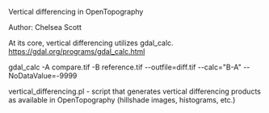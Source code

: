 Vertical differencing in OpenTopography

Author: Chelsea Scott

At its core, vertical differencing utilizes gdal_calc. https://gdal.org/programs/gdal_calc.html

gdal_calc -A compare.tif -B reference.tif --outfile=diff.tif --calc="B-A" --NoDataValue=-9999

vertical_differencing.pl - script that generates vertical differencing products as available in OpenTopography (hillshade images, histograms, etc.)

